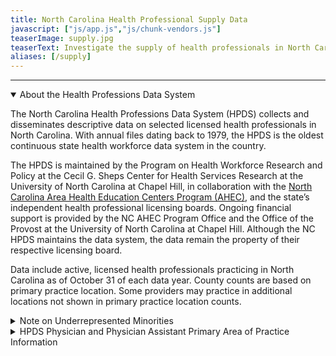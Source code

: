 ```yaml
---
title: North Carolina Health Professional Supply Data
javascript: ["js/app.js","js/chunk-vendors.js"]
teaserImage: supply.jpg
teaserText: Investigate the supply of health professionals in North Carolina. 
aliases: [/supply]
---
```

<div id="app"></div><hr><details open><summary class=summary-header>About the Health Professions Data System</summary><p>The North Carolina Health Professions Data System (HPDS) collects and disseminates descriptive data on selected licensed health professionals in North Carolina. With annual files dating back to 1979, the HPDS is the oldest continuous state health workforce data system in the country.</p><p>The HPDS is maintained by the Program on Health Workforce Research and Policy at the Cecil G. Sheps Center for Health Services Research at the University of North Carolina at Chapel Hill, in collaboration with the <a href=https://www.ncahec.net/ >North Carolina Area Health Education Centers Program (AHEC)</a>, and the state’s independent health professional licensing boards. Ongoing financial support is provided by the NC AHEC Program Office and the Office of the Provost at the University of North Carolina at Chapel Hill. Although the NC HPDS maintains the data system, the data remain the property of their respective licensing board.</p><p>Data include active, licensed health professionals practicing in North Carolina as of October 31 of each data year. County counts are based on primary practice location. Some providers may practice in additional locations not shown in primary practice location counts.</p></details><details><summary class=summary-header>Note on Underrepresented Minorities</summary><p>Underrepresented minorities include health professionals that self-identify as African-American/Black, American Indian or Alaskan Native, and/or Hispanic. Health professionals that self-identify as Asian are not included in this category. Both state <sup>1</sup> and national <sup>2</sup> data have shown that compared to the general population, Asians tend to be more represented in many (although not all) health professions, particularly those requiring a doctoral degree.</p><ol><li>Spero JC. Does North Carolina’s health care workforce reflect the diversity of the state’s population? NC Med J. 2016; 77(2):141-145.</li><li>U.S. Department of Health and Human Services, Health Resources and Services Administration, National Center for Health Workforce Analysis. Sex, Race, and Ethnic Diversity of U.S. Health Occupations (2010-2012), Rockville, Maryland; 2015.</li></ol></details><details><summary class=summary-header>HPDS Physician and Physician Assistant Primary Area of Practice Information</summary><h6><strong>What is a Primary Area of Practice?</strong></h6><p>The NCMB annual licensure/reregistration forms request self-selected primary area of practice, defined as “ <em>What you primarily do as a physician</em>.” The forms note that “Primary area of practice may correspond to an ABMS/AOA certification or a generally recognized area of work, such as ‘hospitalist’ or ‘administrative medicine.’”</p><h6><strong>Why doesn’t the data visualization tool have Primary Area of Practice data prior to 2011?</strong></h6><p>The NCMB began to collect data on physician and PA primary area of practice in 2011. Data on primary area of practice are not available prior to 2011.</p><h6><strong>How are Primary Areas of Practice grouped in the data visualization tool?</strong></h6><p>The HPDS area of practice categories used in the data visualization tool group physicians and PAs <strong>by what they primarily <span style="text-decoration: underline;">do</span>, <em>not</em> by how they trained.</strong> For example, adolescent medicine is categorized as general pediatrics, no matter whether the branch specialty was pediatrics, family medicine, or internal medicine.</p><p>The “Primary Care Physician” and “Generalist Physician” groups include counts of physicians from multiple areas of practice are not exclusive groups. For example, a physician who selects a primary area of practice of “pediatrics” is included in the Primary Care Physician, Generalist Physician, and General Pediatrics groups. General Pediatrics is an exclusive group, meaning that the physician is excluded from all other area of practice groups.</p><details style="margin-left: 1em;"><summary style="font-size: 1.2em;">HPDS Primary Area of Practice Categories</summary><div class=many-details style="margin-left: 1em;"><details><summary>Primary Care Physician (not exclusive category)</summary><ul><li>Adolescent Medicine (FM)</li><li>Adolescent Medicine (IM)</li><li>Adolescent Medicine (Peds)</li><li>Family Medicine</li><li>General Practice</li><li>Internal Medicine</li><li>Internal Medicine-Pediatrics</li><li>Obstetrics/Gynecology</li><li>Pediatrics</li></ul></details><details><summary>Generalist Physician (not exclusive category)</summary><ul><li>Family Medicine</li><li>Adolescent Medicine (FM)</li><li>Adolescent Medicine (IM)</li><li>Adolescent Medicine (Peds)</li><li>General Practice</li><li>Hospitalist</li><li>Internal Medicine</li><li>Internal Medicine-Pediatrics</li><li>Obstetrics/Gynecology</li><li>Osteopathic Manipulative Medicine</li><li>Pediatrics</li><li>Urgent Care Medicine</li><li>Geriatric Medicine (FM)</li><li>Critical Care Medicine (Internal Medicine)</li><li>Internal Medicine – Family Medicine</li><li>Internal Medicine – Geriatrics</li><li>Internal Medicine - Geriatrics</li><li>Medicine-OBGYN</li><li>Integrative Medicine</li><li>Student Health</li></ul></details><details><summary>Administrative Medicine</summary><ul><li>Legal Medicine</li><li>Medical Management</li></ul></details><details><summary>Allergy &amp; Immunology</summary><ul><li>Allergy</li><li>Allergy and Immunology</li><li>Immunology</li><li>Clinical and Laboratory Immunology (Allergy &amp; Immunology)</li><li>Clinical and Laboratory Immunology (Internal Medicine)</li><li>Clinical and Laboratory Immunology (Pediatrics)</li><li>Clinical and Laboratory Dermatological Immunology</li></ul></details><details><summary>Anesthesiology</summary><ul><li>Anesthesiology</li><li>Adult Cardiothoracic Anesthesiology (Anesthesiology)</li><li>Critical Care Medicine - Anesthesiology</li><li>Obstetric Anesthesiology (Anesthesiology)</li><li>Pediatric Anesthesiology (Anesthesiology)</li></ul></details><details><summary>Cardiology</summary><ul><li>Cardiovascular Disease</li><li>Advanced Heart Failure and Transplant Cardiology</li><li>Clinical Cardiac Electrophysiology</li><li>Interventional Cardiology</li><li>Vascular Medicine</li></ul></details><details><summary>Critical Care Medicine, General</summary><ul><li>Critical Care Medicine (Internal Medicine)</li></ul></details><details><summary>Dermatology</summary><ul><li>Dermatology</li><li>Dermatologic Surgery</li><li>MOHS Micrographic Surgery</li><li>Micrographic Surgery</li><li>Internal Medicine - Dermatology</li><li>Procedural Dermatology</li></ul></details><details><summary>Emergency Medicine</summary><ul><li>Emergency Medicine</li><li>Critical Care Medicine (Emergency Medicine)</li><li>Emergency Medical Services</li><li>Emergency Medicine/Family Medicine</li><li>Internal Med/Emergency Med/Critical Care Med</li><li>Internal Medicine - Emergency Medicine</li><li>Medical Toxicology (Emergency Medicine)</li><li>Sports Medicine (Emergency Medicine)</li><li>Undersea and Hyperbaric Medicine (Emergency Medicine)</li></ul></details><details><summary>Endocrinology</summary><ul><li>Endocrinology, Diabetes &amp; Metabolism</li><li>Diabetes</li></ul></details><details><summary>Family Medicine</summary><ul><li>Family Medicine, Family Practice</li><li>General Practice</li><li>Osteopathic Manipulative Medicine</li></ul></details><details><summary>Gastroenterology</summary><ul><li>Gastroenterology</li><li>Hepatology</li><li>Transplant Hepatology (Internal Medicine)</li></ul></details><details><summary>General Surgery</summary><ul><li>General Surgery</li><li>Abdominal Surgery</li></ul></details><details><summary>General Surgery, Specialty</summary><ul><li>Colon and Rectal Surgery</li><li>Proctology</li><li>Surgical Critical Care (Surgery)</li><li>Transplant Surgery</li><li>Trauma Surgery</li></ul></details><details><summary>Geriatrics</summary><ul><li>Geriatric Medicine (FM)</li><li>Internal Medicine - Geriatrics</li></ul></details><details><summary>Hematology/Oncology</summary><ul><li>Hematology/Oncology</li><li>Hematology</li><li>Hematology (Internal Medicine)</li><li>Hematology (Pathology)</li><li>Oncology</li><li>Medical Oncology</li><li>Neoplastic Disease</li></ul></details><details><summary>Hospice and Palliative Medicine</summary><ul><li>Hospice and Palliative Medicine</li><li>Hospice &amp; Palliative Care (OBGYN)</li><li>Hospice &amp; Palliative Medicine (Anesthesiology)</li><li>Hospice &amp; Palliative Medicine (Emergency Medicine)</li><li>Hospice &amp; Palliative Medicine (Family Medicine)</li><li>Hospice &amp; Palliative Medicine (Physical Medicine &amp; Rehabilitation)</li><li>Hospice &amp; Palliative Medicine (Psychiatry &amp; Neurology)</li><li>Hospice &amp; Palliative Medicine (Radiology)</li><li>Hospice &amp; Palliative Medicine (Surgery)</li><li>Hospice and Palliative Medicine (Internal Medicine)</li><li>Palliative Medicine</li></ul></details><details><summary>Hospitalist</summary><ul><li>Hospitalist</li></ul></details><details><summary>Infectious Disease</summary><ul><li>Infectious Disease</li></ul></details><details><summary>Internal Medicine, General</summary><ul><li>Internal Medicine</li><li>Internal Medicine – Family Medicine</li></ul></details><details><summary>Nephrology</summary><ul><li>Nephrology</li></ul></details><details><summary>Neurological Surgery</summary><ul><li>Neurological Surgery</li><li>Endovascular Surgical Neuroradiology (Neurological Surgery)</li><li>Endovascular Surgical Neuroradiology (Neurology)</li><li>Endovascular Surgical Neuroradiology (Radiology)</li><li>Spinal Cord Injury Medicine</li><li>Neurological Critical Care</li></ul></details><details><summary>Neurology</summary><ul><li>Neurology</li><li>Brain Injury Medicine (Neurology)</li><li>Brain Injury Medicine (Physical Medicine &amp; Rehabilitation)</li><li>Clinical Neurophysiology</li><li>Epilepsy</li><li>Internal Medicine - Neurology</li><li>Movement Disorders</li><li>Neurodevelopmental Disabilities (Psychiatry &amp; Neurology)</li><li>Neurology (Physical Medicine and Rehabilitation)</li><li>Neurology/Nuclear Medicine</li><li>Neurology/Physical Medicine &amp; Rehabilitation</li><li>Neuromuscular Medicine (Neurology)</li><li>Neuromuscular Medicine (Physical Medicine &amp; Rehabilitation)</li><li>Spinal Cord Injury/ Physical Medicine and Rehab</li><li>Electrodiagnostics</li><li>Neuropathology</li><li>Neuropsychiatry</li><li>Psychiatry - Neurology</li><li>Vascular Neurology</li></ul></details><details><summary>Obstetrics &amp; Gynecology, General</summary><ul><li>Obstetrics and Gynecology</li><li>Gynecology</li><li>Obstetrics</li><li>Medicine-OBGYN</li></ul></details><details><summary>Obstetrics &amp; Gynecology, Specialty</summary><ul><li>Critical Care Medicine (OBGYN)</li><li>Female Pelvic Medicine &amp; Reconstructive Surgery (OBGYN)*</li><li>Female Pelvic Medicine &amp; Reconstructive Surgery (Urology)*</li><li>Gynecological Oncology</li><li>Maternal and Fetal Medicine</li><li>Reproductive Endocrinology and Infertility</li></ul></details><details><summary>Ophthalmology</summary><ul><li>Ophthalmology</li></ul></details><details><summary>Oral and Maxillofacial Surgery</summary><ul><li>Oral and Maxillofacial Surgery</li></ul></details><details><summary>Orthopedic Surgery</summary><ul><li>Orthopedic Surgery</li><li>Adult Reconstructive Orthopedics</li><li>Foot and Ankle Orthopedics</li><li>Musculoskeletal Oncology</li><li>Orthopedic Trauma</li><li>Orthopedic Surgery Of The Spine</li><li>Sports Medicine (Orthopedic Surgery)</li></ul></details><details><summary>Other Specialty</summary><ul><li>Other Specialty</li><li>Bariatric Medicine</li><li>Clinical Pharmacology</li><li>Global Health</li><li>Integrative Medicine</li><li>Pharmaceutical Medicine</li><li>Student Health</li></ul></details><details><summary>Otolaryngology</summary><ul><li>Otolaryngology</li><li>Head and Neck Surgery</li><li>Neurotology (Otolaryngology)</li><li>Otoneurotology</li><li>Otology</li><li>Otorhinolaryngology</li><li>Rhinology</li><li>Laryngology</li><li>Bronchoesophagology</li><li>Plastic Surgery Within The Head &amp; Neck (Otolaryngology)</li></ul></details><details><summary>Pain Medicine</summary><ul><li>Pain Medicine</li><li>Pain Management</li><li>Pain Medicine (Anesthesiology)</li><li>Pain Medicine (Neurology)</li><li>Pain Medicine (Physical Medicine &amp; Rehabilitation)</li><li>Pain Medicine (Psychiatry)</li></ul></details><details><summary>Pathology</summary><ul><li>Anatomic/Clinical Pathology</li><li>Anatomic Pathology</li><li>Laboratory Medicine</li><li>Blood Banking/Transfusion Medicine</li><li>Chemical Pathology</li><li>Clinical Biochemical Genetics</li><li>Clinical Cytogenetics</li><li>Clinical Genetics</li><li>Clinical Informatics (Pathology)</li><li>Clinical Molecular Genetics</li><li>Clinical Pathology</li><li>Cytopathology</li><li>Dermatopathology (Pathology)</li><li>Forensic Pathology</li><li>Internal Medicine-Medical Genetics</li><li>Medical Biochemical Genetics</li><li>Medical Genetics</li><li>Medical Microbiology</li><li>Molecular Genetic Pathology (Medical Genetics)</li><li>Molecular Genetic Pathology (Pathology)</li><li>Pediatric Pathology</li><li>Phlebology</li><li>Radioisotopic Pathology</li><li>Selective Pathology</li></ul></details><details><summary>Pediatric Non-Surgical Specialties</summary><ul><li>Child Abuse Pediatrics</li><li>Child Neurology</li><li>Developmental-Behavioral Pediatrics</li><li>Hospice &amp; Palliative Medicine (Pediatrics)</li><li>Neonatal-Perinatal Medicine</li><li>Neurodevelopmental Disabilities (Pediatrics)</li><li>Pediatric Allergy</li><li>Pediatric Cardiology</li><li>Pediatric Critical Care Medicine</li><li>Pediatric Dermatology</li><li>Pediatric Emergency Medicine (Emergency Medicine)</li><li>Pediatric Emergency Medicine (Pediatrics)</li><li>Pediatric Endocrinology</li><li>Pediatric Gastroenterology</li><li>Pediatric Hematology-Oncology</li><li>Pediatric Infectious Diseases</li><li>Pediatric Medical Toxicology</li><li>Pediatric Nephrology</li><li>Pediatric Pulmonology</li><li>Pediatric Rehabilitation Medicine</li><li>Pediatric Rheumatology</li><li>Pediatrics – Sports Medicine</li><li>Pediatric Transplant Hepatology</li><li>Pediatrics - Medical Genetics</li><li>Pediatrics/ Physical Medicine and Rehabilitation</li><li>Pediatrics/Dermatology</li><li>Pediatrics/Emergency Medicine</li><li>Sleep Medicine (Pediatrics)</li></ul></details><details><summary>Pediatric Surgical Specialties</summary><ul><li>Pediatric Cardiothoracic Surgery</li><li>Pediatric Neurological Surgery</li><li>Pediatric Ophthalmology</li><li>Pediatric Orthopedics</li><li>Pediatric Otolaryngology</li><li>Pediatric Surgery</li><li>Pediatric Urology</li></ul></details><details><summary>Pediatrics, General</summary><ul><li>Pediatrics</li><li>Adolescent Medicine (FM)</li><li>Adolescent Medicine (IM)</li><li>Adolescent Medicine (Peds)</li></ul></details><details><summary>Physical Medicine &amp; Rehabilitation</summary><ul><li>Physical Medicine &amp; Rehabilitation</li><li>Physiatry</li><li>Internal Medicine - Physical Medicine And Rehabilitation</li><li>Sports Medicine (Physical Medicine &amp; Rehabilitation)</li></ul></details><details><summary>Plastic Surgery</summary><ul><li>Plastic Surgery</li><li>Cosmetic Surgery</li><li>Craniofacial Surgery</li><li>Facial Plastic Surgery</li><li>Hand Surgery</li><li>Hand Surgery (Orthopedics)</li><li>Hand Surgery (Surgery)</li><li>Hand Surgery (Plastic Surgery)</li><li>Ophthalmic Plastic And Reconstructive Surgery</li><li>Plastic Surgery - Integrated</li><li>Plastic Surgery Within The Head &amp; Neck</li><li>Plastic Surgery Within The Head &amp; Neck (Otolaryngology)</li><li>Plastic Surgery Within The Head &amp; Neck (Plastic Surgery)</li></ul></details><details><summary>Preventive Medicine</summary><ul><li>General Preventive Medicine</li><li>Aerospace Medicine</li><li>Clinical Informatics (Preventive Medicine)</li><li>Epidemiology</li><li>Family Medicine/Preventive Medicine</li><li>Internal Medicine/Preventive Medicine</li><li>Medical Toxicology (Preventive Medicine)</li><li>Nutrition</li><li>Occupational Medicine</li><li>Industrial Medicine</li><li>Public Health and General Preventive Medicine</li><li>Undersea &amp; Hyperbaric Medicine (Preventive Medicine)</li></ul></details><details><summary>Psychiatry, Addiction</summary><ul><li>Addiction Medicine</li><li>Addiction Psychiatry</li></ul></details><details><summary>Psychiatry, Child &amp; Adolescent</summary><ul><li>Child &amp; Adolescent Psychiatry</li><li>Pediatrics - Psychiatry</li></ul></details><details><summary>Psychiatry, General</summary><ul><li>Psychiatry</li><li>Forensic Psychiatry</li><li>Geriatric Psychiatry</li><li>Internal Medicine - Psychiatry</li><li>Psychiatry - Family Practice</li><li>Psychoanalysis</li><li>Psychosomatic Medicine</li><li>Hypnosis</li></ul></details><details><summary>Pulmonology</summary><ul><li>Pulmonary Disease</li><li>Pulmonary Critical Care Medicine</li></ul></details><details><summary>Radiology</summary><ul><li>Radiology</li><li>Abdominal Radiology</li><li>Cardiothoracic Radiology</li><li>Diagnostic Radiology</li><li>Body Imaging</li><li>Diagnostic Ultrasound</li><li>Diagnostic Roentgenology</li><li>Internal Medicine/Nuclear Medicine</li><li>Musculoskeletal Radiology</li><li>Neuroradiology</li><li>Neurology/Diagnostic Radiology/Neuroradiology</li><li>Nuclear Cardiology</li><li>Nuclear Medicine</li><li>Nuclear Radiology</li><li>Pediatric Radiology</li><li>Radiation Oncology</li><li>Radiological Physics</li><li>Therapeutic Radiology</li><li>Vascular &amp; Interventional Radiology</li></ul></details><details><summary>Rheumatology</summary><ul><li>Rheumatology</li><li>Rheumatology</li></ul></details><details><summary>Sleep Medicine</summary><ul><li>Sleep Medicine</li><li>Sleep Medicine (Anesthesiology)</li><li>Sleep Medicine (Internal Medicine)</li><li>Sleep Medicine (Otolaryngology)</li><li>Sleep Medicine (Psychiatry &amp; Neurology)</li></ul></details><details><summary>Sports Medicine</summary><ul><li>Sports Medicine (FM)</li><li>Internal Medicine – Sports Medicine</li></ul></details><details><summary>Surgical Oncology</summary><ul><li>Surgical Oncology</li><li>Advanced Surgical Oncology</li></ul></details><details><summary>Thoracic Surgery</summary><ul><li>Thoracic Surgery</li><li>Congenital Cardiac Surgery (Thoracic Surgery)</li><li>Thoracic and Cardiac Surgery</li><li>Cardiovascular Surgery</li><li>Thoracic Surgery - Integrated</li></ul></details><details><summary>Urgent Care Medicine</summary><ul><li>Urgent Care Medicine</li></ul></details><details><summary>Urology</summary><ul><li>Urology</li><li>Urological Surgery</li><li>Endourology</li></ul></details><details><summary>Vascular Surgery</summary><ul><li>Vascular Surgery</li><li>Vascular Surgery - Integrated</li></ul></details></div></details></details>